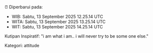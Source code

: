 ⏰ Diperbarui pada:
- WIB: Sabtu, 13 September 2025 12.25.14 UTC
- WITA: Sabtu, 13 September 2025 13.25.14 UTC
- WIT: Sabtu, 13 September 2025 14.25.14 UTC

Kutipan Inspiratif:
"i am what i am.. i will never try to be some one else."


Kategori: attitude

